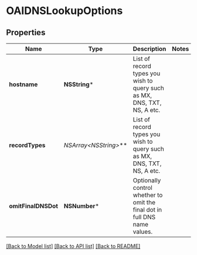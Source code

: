 # OAIDNSLookupOptions

## Properties
Name | Type | Description | Notes
------------ | ------------- | ------------- | -------------
**hostname** | **NSString*** | List of record types you wish to query such as MX, DNS, TXT, NS, A etc. | 
**recordTypes** | **NSArray&lt;NSString*&gt;*** | List of record types you wish to query such as MX, DNS, TXT, NS, A etc. | 
**omitFinalDNSDot** | **NSNumber*** | Optionally control whether to omit the final dot in full DNS name values. | 

[[Back to Model list]](../README#documentation-for-models) [[Back to API list]](../README#documentation-for-api-endpoints) [[Back to README]](../README)


